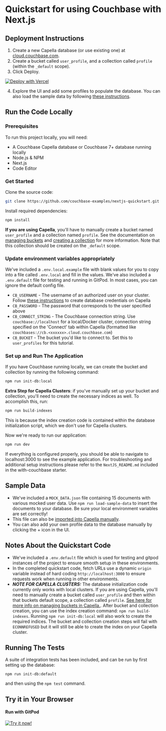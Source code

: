 # Quickstart for using Couchbase with Next.js


## Deployment Instructions
1. Create a new Capella database (or use existing one) at [cloud.couchbase.com](https://cloud.couchbase.com/).
2. Create a bucket called `user_profile`, and a collection called `profile` (within the `_default` scope).
3. Click Deploy.
  
  [![Deploy with Vercel](https://vercel.com/button)](https://vercel.com/new/clone?repository-url=https%3A%2F%2Fgithub.com%2Fcouchbase-examples%2Fnextjs-quickstart&project-name=couchbase-nextjs-quickstart&repository-name=couchbase-nextjs-quickstart&developer-id=oac_5eS7l7O4wvTE47rCKEYSFLQT&integration-ids=oac_5eS7l7O4wvTE47rCKEYSFLQT)
  
4. Explore the UI and add some profiles to populate the database. You can also load the sample data by following [these instructions](#sample-data).


## Run the Code Locally
### Prerequisites
To run this project locally, you will need:
- A Couchbase Capella database or Couchbase 7+ database running locally
- Node.js & NPM
- Next.js
- Code Editor

### Get Started
Clone the source code:
```sh
git clone https://github.com/couchbase-examples/nextjs-quickstart.git
```

Install required dependencies:
```sh
npm install
```

**If you are using Capella**, you'll have to manually create a bucket named `user_profile` and a collection named `profile`. See the documentation on [managing buckets](https://docs.couchbase.com/cloud/clusters/data-service/manage-buckets.html) and [creating a collection](https://docs.couchbase.com/cloud/clusters/data-service/scopes-collections.html#create-a-collection) for more information. Note that this collection should be created on the `_default` scope.

### Update environment variables appropriately
We've included a `.env.local.example` file with blank values for you to copy into a file called `.env.local` and fill in the values. We've also included a `.env.default` file for testing and running in GitPod. In most cases, you can ignore the default config file. 
- `CB_USERNAME` - The username of an authorized user on your cluster. Follow [these instructions](https://docs.couchbase.com/cloud/clusters/manage-database-users.html#create-database-credentials) to create database credentials on Capella
- `CB_PASSWORD` - The password that corresponds to the user specified above
- `CB_CONNECT_STRING` - The Couchbase connection string. Use `couchbase://localhost` for a local/Docker cluster, connection string specified on the 'Connect' tab within Capella (formatted like `couchbases://cb.<xxxxxx>.cloud.couchbase.com`)
- `CB_BUCKET` - The bucket you'd like to connect to. Set this to `user_profiles` for this tutorial.

### Set up and Run The Application
If you have Couchbase running locally, we can create the bucket and collection by running the following command:
```sh
npm run init-db:local
```

**Extra Step for Capella Clusters**: if you've manually set up your bucket and collection, you'll need to create the necessary indices as well. To accomplish this, run:
```sh
npm run build-indexes
```
This is because the index creation code is contained within the database initialization script, which we don't use for Capella clusters.

Now we're ready to run our application:
```sh
npm run dev
```

If everything is configured properly, you should be able to navigate to localhost:3000 to see the example application. For troubleshooting and additional setup instructions please refer to the `NextJS_README.md` included in the with-couchbase starter.


## Sample Data
- We've included a `MOCK_DATA.json` file containing 15 documents with various mocked user data. Use `npm run load-sample-data` to insert the documents to your database. Be sure your local environment variables are set correctly!
- This file can also be [imported into Capella manually](https://docs.couchbase.com/cloud/clusters/data-service/import-data-documents.html). 
- You can also add your own profile data to the database manually by clicking the + icon in the UI.


## Notes About the Quickstart Code
- We've included a `.env.default` file which is used for testing and gitpod instances of the project to ensure smooth setup in these environments.
- In the completed quickstart code, fetch URLs use a dynamic `origin` variable instead of hard coding `http://localhost:3000` to ensure requests work when running in other environments.
- _**NOTE FOR CAPELLA CLUSTERS:**_ The database initialization code currently only works with local clusters. If you are using Capella, you'll need to manually create a bucket called `user_profile` and then within that buckets default scope, a collection called `profile`. [See here for more info on managing buckets in Capella.](https://docs.couchbase.com/cloud/clusters/data-service/manage-buckets.html). After bucket and collection creation, you can use the index creation command: `npm run build-indexes`. Running `npm run init-db:local` will also work to create the required indices. The bucket and collection creation steps will fail with `ECONNREFUSED` but it will still be able to create the index on your Capella cluster.


## Running The Tests
A suite of integration tests has been included, and can be run by first setting up the database:
```
npm run init-db:default
```
and then using the `npm test` command.


## Try it in Your Browser
#### Run with GitPod
[![Try it now!](https://da-demo-images.s3.amazonaws.com/runItNow_outline.png?couchbase-example=nextjs-quickstart-repo&source=github)](https://gitpod.io/#https://github.com/couchbase-examples/nextjs-quickstart)


